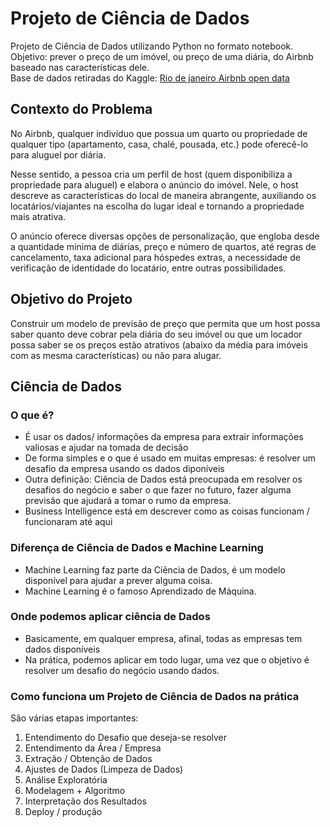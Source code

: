 # Projeto de Ciência de Dados

Projeto de Ciência de Dados utilizando Python no formato notebook. <br>
Objetivo: prever o preço de um imóvel, ou preço de uma diária, do Airbnb baseado nas características dele. <br>
Base de dados retiradas do Kaggle: <a href="https://www.kaggle.com/datasets/allanbruno/airbnb-rio-de-janeiro">Rio de janeiro Airbnb open data</a>

## Contexto do Problema
<p>No Airbnb, qualquer indivíduo que possua um quarto ou propriedade de qualquer tipo (apartamento, casa, chalé, pousada, etc.) pode oferecê-lo para aluguel por diária.</p>
<p>Nesse sentido, a pessoa cria um perfil de host (quem disponibiliza a propriedade para aluguel) e elabora o anúncio do imóvel. Nele, o host descreve as características do local de maneira abrangente, auxiliando os locatários/viajantes na escolha do lugar ideal e tornando a propriedade mais atrativa.</p>
<p>O anúncio oferece diversas opções de personalização, que engloba desde a quantidade mínima de diárias, preço e número de quartos, até regras de cancelamento, taxa adicional para hóspedes extras, a necessidade de verificação de identidade do locatário, entre outras possibilidades.</p>

## Objetivo do Projeto
<p>Construir um modelo de previsão de preço que permita que um host possa saber quanto deve cobrar pela diária do seu imóvel ou que um locador possa saber se os preços estão atrativos (abaixo da média para imóveis com as mesma características) ou não para alugar.</p>

## Ciência de Dados
### O que é?
- É usar os dados/ informações da empresa para extrair informações valiosas e ajudar na tomada de decisão
- De forma simples e o que é usado em muitas empresas: é resolver um desafio da empresa usando os dados diponíveis
- Outra definição: Ciência de Dados está preocupada em resolver os desafios do negócio e saber o que fazer no futuro, fazer alguma previsão que ajudará a tomar o rumo da empresa. 
- Business Intelligence está em descrever como as coisas funcionam / funcionaram até aqui

### Diferença de Ciência de Dados e Machine Learning
- Machine Learning faz parte da Ciência de Dados, é um modelo disponível para ajudar a prever alguma coisa.
- Machine Learning é o famoso Aprendizado de Máquina.

### Onde podemos aplicar ciência de Dados
- Basicamente, em qualquer empresa, afinal, todas as empresas tem dados disponíveis
- Na prática, podemos aplicar em todo lugar, uma vez que o objetivo é resolver um desafio do negócio usando dados.

### Como funciona um Projeto de Ciência de Dados na prática
São várias etapas importantes:
1. Entendimento do Desafio que deseja-se resolver
2. Entendimento da Área / Empresa
3. Extração / Obtenção de Dados
4. Ajustes de Dados (Limpeza de Dados)
5. Análise Exploratória
6. Modelagem + Algoritmo
7. Interpretação dos Resultados
8. Deploy / produção

<p> </p>
